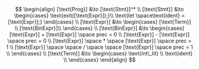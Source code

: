 $$
\begin{align}
[\text{Prog}] &\to [\text{Stmt}]^* \\
[\text{Stmt}] &\to
\begin{cases}
\text{exit([\text{Expr}]);}\\
\text{let \space\text{ident} = [\text{Expr}];}
\end{cases} \\
[\text{Expr}] &\to
\begin{cases}
[\text{Term}] \\
[\text{BinExpr}]\\
\end{cases} \\
[\text{BinExpr}] &\to
\begin{cases}
[\text{Expr}] + [\text{Expr}] \space prec = 0 \\
[\text{Expr}] - [\text{Expr}] \space prec = 0 \\
[\text{Expr}] \space * \space [\text{Expr}] \space prec = 1 \\
[\text{Expr}] \space \space / \space \space [\text{Expr}] \space prec = 1 \\
\end{cases} \\
[\text{Term}] &\to
\begin{cases}
\text{int\_lit} \\
\text{ident} \\
\end{cases}
\end{align}
$$
